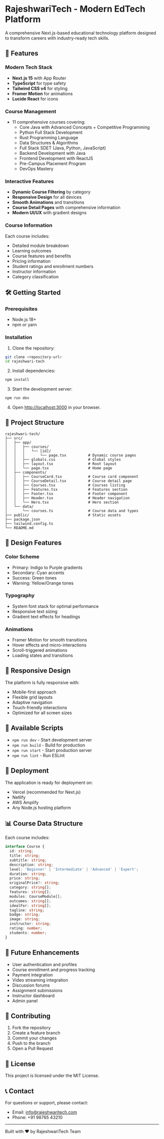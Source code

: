 # RajeshwariTech - Modern EdTech Platform

A comprehensive Next.js-based educational technology platform designed to transform careers with industry-ready tech skills.

## 🚀 Features

### Modern Tech Stack
- **Next.js 15** with App Router
- **TypeScript** for type safety
- **Tailwind CSS v4** for styling
- **Framer Motion** for animations
- **Lucide React** for icons

### Course Management
- 11 comprehensive courses covering:
  - Core Java with Advanced Concepts + Competitive Programming
  - Python Full Stack Development
  - Rust Programming Language
  - Data Structures & Algorithms
  - Full Stack SDET (Java, Python, JavaScript)
  - Backend Development with Java
  - Frontend Development with ReactJS
  - Pre-Campus Placement Program
  - DevOps Mastery

### Interactive Features
- **Dynamic Course Filtering** by category
- **Responsive Design** for all devices
- **Smooth Animations** and transitions
- **Course Detail Pages** with comprehensive information
- **Modern UI/UX** with gradient designs

### Course Information
Each course includes:
- Detailed module breakdown
- Learning outcomes
- Course features and benefits
- Pricing information
- Student ratings and enrollment numbers
- Instructor information
- Category classification

## 🛠️ Getting Started

### Prerequisites
- Node.js 18+ 
- npm or yarn

### Installation

1. Clone the repository:
```bash
git clone <repository-url>
cd rajeshwari-tech
```

2. Install dependencies:
```bash
npm install
```

3. Start the development server:
```bash
npm run dev
```

4. Open [http://localhost:3000](http://localhost:3000) in your browser.

## 📁 Project Structure

```
rajeshwari-tech/
├── src/
│   ├── app/
│   │   ├── courses/
│   │   │   └── [id]/
│   │   │       └── page.tsx          # Dynamic course pages
│   │   ├── globals.css               # Global styles
│   │   ├── layout.tsx                # Root layout
│   │   └── page.tsx                  # Home page
│   ├── components/
│   │   ├── CourseCard.tsx            # Course card component
│   │   ├── CourseDetail.tsx          # Course detail page
│   │   ├── Courses.tsx               # Courses listing
│   │   ├── Features.tsx              # Features section
│   │   ├── Footer.tsx                # Footer component
│   │   ├── Header.tsx                # Header navigation
│   │   └── Hero.tsx                  # Hero section
│   └── data/
│       └── courses.ts                # Course data and types
├── public/                           # Static assets
├── package.json
├── tailwind.config.ts
└── README.md
```

## 🎨 Design Features

### Color Scheme
- Primary: Indigo to Purple gradients
- Secondary: Cyan accents
- Success: Green tones
- Warning: Yellow/Orange tones

### Typography
- System font stack for optimal performance
- Responsive text sizing
- Gradient text effects for headings

### Animations
- Framer Motion for smooth transitions
- Hover effects and micro-interactions
- Scroll-triggered animations
- Loading states and transitions

## 📱 Responsive Design

The platform is fully responsive with:
- Mobile-first approach
- Flexible grid layouts
- Adaptive navigation
- Touch-friendly interactions
- Optimized for all screen sizes

## 🔧 Available Scripts

- `npm run dev` - Start development server
- `npm run build` - Build for production
- `npm run start` - Start production server
- `npm run lint` - Run ESLint

## 🚀 Deployment

The application is ready for deployment on:
- Vercel (recommended for Next.js)
- Netlify
- AWS Amplify
- Any Node.js hosting platform

## 📊 Course Data Structure

Each course includes:
```typescript
interface Course {
  id: string;
  title: string;
  subtitle: string;
  description: string;
  level: 'Beginner' | 'Intermediate' | 'Advanced' | 'Expert';
  duration: string;
  price: string;
  originalPrice?: string;
  category: string[];
  features: string[];
  modules: CourseModule[];
  outcomes: string[];
  idealFor: string[];
  tagline: string;
  badge: string;
  image: string;
  instructor: string;
  rating: number;
  students: number;
}
```

## 🎯 Future Enhancements

- User authentication and profiles
- Course enrollment and progress tracking
- Payment integration
- Video streaming integration
- Discussion forums
- Assignment submissions
- Instructor dashboard
- Admin panel

## 🤝 Contributing

1. Fork the repository
2. Create a feature branch
3. Commit your changes
4. Push to the branch
5. Open a Pull Request

## 📄 License

This project is licensed under the MIT License.

## 📞 Contact

For questions or support, please contact:
- Email: info@rajeshwaritech.com
- Phone: +91 98765 43210

---

Built with ❤️ by RajeshwariTech Team